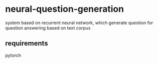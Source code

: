# neural-question-generation
system based on recurrent neural network, which generate question for question answering based on text corpus

## requirements
pytorch